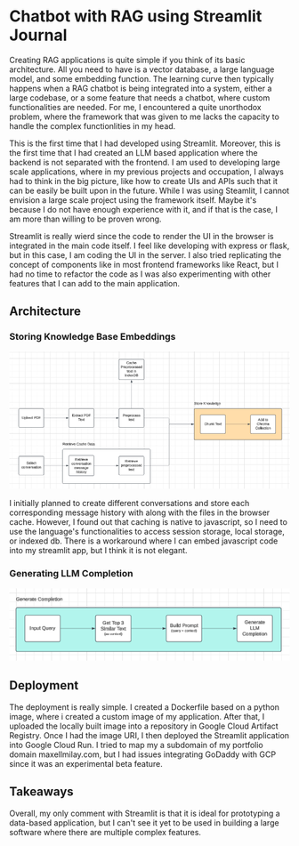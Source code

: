 # Chatbot with RAG using Streamlit Journal

Creating RAG applications is quite simple if you think of its basic architecture. All you need to have is a vector database, a large language model, and some embedding function. The learning curve then typically happens when a RAG chatbot is being integrated into a system, either a large codebase, or a some feature that needs a chatbot, where custom functionalities are needed. For me, I encountered a quite unorthodox problem, where the framework that was given to me lacks the capacity to handle the complex functionlities in my head.

This is the first time that I had developed using Streamlit. Moreover, this is the first time that I had created an LLM based application where the backend is not separated with the frontend. I am used to developing large scale applications, where in my previous projects and occupation, I always had to think in the big picture, like how to create UIs and APIs such that it can be easily be built upon in the future. While I was using Steamlit, I cannot envision a large scale project using the framework itself. Maybe it's because I do not have enough experience with it, and if that is the case, I am more than willing to be proven wrong.

Streamlit is really wierd since the code to render the UI in the browser is integrated in the main code itself. I feel like developing with express or flask, but in this case, I am coding the UI in the server. I also tried replicating the concept of components like in most frontend frameworks like React, but I had no time to refactor the code as I was also experimenting with other features that I can add to the main application.

## Architecture

### Storing Knowledge Base Embeddings

<p>
  <img src="./documentation/images/store-embeddings.png"/>
</p>

I initially planned to create different conversations and store each corresponding message history with along with the files in the browser cache. However, I found out that caching is native to javascript, so I need to use the language's functionalities to access session storage, local storage, or indexed db. There is a workaround where I can embed javascript code into my streamlit app, but I think it is not elegant.

### Generating LLM Completion

<p>
  <img src="./documentation/images/generate-completion.png"/>
</p>

## Deployment

The deployment is really simple. I created a Dockerfile based on a python image, where i created a custom image of my application. After that, I uploaded the locally built image into a repository in Google Cloud Artifact Registry. Once I had the image URI, I then deployed the Streamlit application into Google Cloud Run. I tried to map my a subdomain of my portfolio domain maxellmilay.com, but I had issues integrating GoDaddy with GCP since it was an experimental beta feature.

## Takeaways

Overall, my only comment with Streamlit is that it is ideal for prototyping a data-based application, but I can't see it yet to be used in building a large software where there are multiple complex features.
